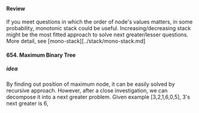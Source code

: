 #### Review

If you meet questions in which the order of node's values matters, in some probability, monotonic stack could be useful. Increasing/decreasing stack might be the most fitted approach to solve next greater/lesser questions.   More detail, see [mono-stack][../stack/mono-stack.md]



#### 654. Maximum Binary Tree

##### idea

By finding out position of maximum node, it can be easily solved by recursive approach. However, after a close investigation, we can decompose it into a next greater problem. Given example [3,2,1,6,0,5], 3's next greater is 6, 




